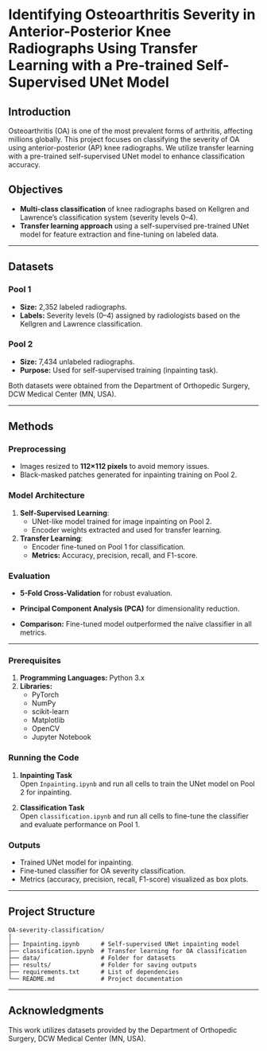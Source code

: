 
# Identifying Osteoarthritis Severity in Anterior-Posterior Knee Radiographs Using Transfer Learning with a Pre-trained Self-Supervised UNet Model

## Introduction  
Osteoarthritis (OA) is one of the most prevalent forms of arthritis, affecting millions globally. This project focuses on classifying the severity of OA using anterior-posterior (AP) knee radiographs. We utilize transfer learning with a pre-trained self-supervised UNet model to enhance classification accuracy. 

## Objectives  
- **Multi-class classification** of knee radiographs based on Kellgren and Lawrence’s classification system (severity levels 0–4).  
- **Transfer learning approach** using a self-supervised pre-trained UNet model for feature extraction and fine-tuning on labeled data.  

---

## Datasets  
### Pool 1  
- **Size:** 2,352 labeled radiographs.  
- **Labels:** Severity levels (0–4) assigned by radiologists based on the Kellgren and Lawrence classification.  

### Pool 2  
- **Size:** 7,434 unlabeled radiographs.  
- **Purpose:** Used for self-supervised training (inpainting task).  

Both datasets were obtained from the Department of Orthopedic Surgery, DCW Medical Center (MN, USA).

---

## Methods  

### Preprocessing  
- Images resized to **112×112 pixels** to avoid memory issues.  
- Black-masked patches generated for inpainting training on Pool 2.

### Model Architecture  
1. **Self-Supervised Learning**:  
   - UNet-like model trained for image inpainting on Pool 2.
   - Encoder weights extracted and used for transfer learning.  
2. **Transfer Learning**:  
   - Encoder fine-tuned on Pool 1 for classification.  
   - **Metrics:** Accuracy, precision, recall, and F1-score.  

### Evaluation  
- **5-Fold Cross-Validation** for robust evaluation.  
- **Principal Component Analysis (PCA)** for dimensionality reduction.  

- **Comparison:** Fine-tuned model outperformed the naïve classifier in all metrics.  

---

### Prerequisites  
1. **Programming Languages:** Python 3.x  
2. **Libraries:**  
   - PyTorch  
   - NumPy  
   - scikit-learn  
   - Matplotlib  
   - OpenCV  
   - Jupyter Notebook  


### Running the Code  
1. **Inpainting Task**  
   Open `Inpainting.ipynb` and run all cells to train the UNet model on Pool 2 for inpainting.  

2. **Classification Task**  
   Open `classification.ipynb` and run all cells to fine-tune the classifier and evaluate performance on Pool 1.  

### Outputs  
- Trained UNet model for inpainting.  
- Fine-tuned classifier for OA severity classification.  
- Metrics (accuracy, precision, recall, F1-score) visualized as box plots.  

---

## Project Structure  
```
OA-severity-classification/
│
├── Inpainting.ipynb      # Self-supervised UNet inpainting model
├── classification.ipynb  # Transfer learning for OA classification
├── data/                 # Folder for datasets
├── results/              # Folder for saving outputs
├── requirements.txt      # List of dependencies
└── README.md             # Project documentation
```

---

## Acknowledgments  
This work utilizes datasets provided by the Department of Orthopedic Surgery, DCW Medical Center (MN, USA).  
